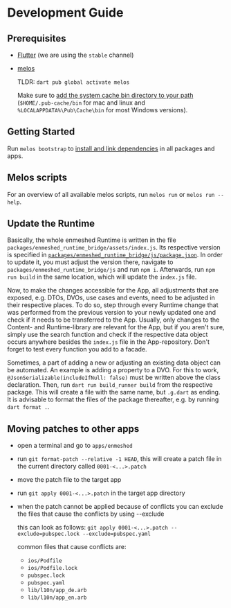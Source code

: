 # Development Guide

## Prerequisites

- [Flutter](https://flutter.dev/docs/get-started/install) (we are using the `stable` channel)
- [melos](https://melos.invertase.dev/getting-started)

  TLDR: `dart pub global activate melos`

  Make sure to [add the system cache bin directory to your path](https://dart.dev/tools/pub/cmd/pub-global#running-a-script-from-your-path) (`$HOME/.pub-cache/bin` for mac and linux and `%LOCALAPPDATA%\Pub\Cache\bin` for most Windows versions).

## Getting Started

Run `melos bootstrap` to [install and link dependencies](https://melos.invertase.dev/commands/bootstrap) in all packages and apps.

## Melos scripts

For an overview of all available melos scripts, run `melos run` or `melos run --help`.

## Update the Runtime

Basically, the whole enmeshed Runtime is written in the file `packages/enmeshed_runtime_bridge/assets/index.js`.
Its respective version is specified in [`packages/enmeshed_runtime_bridge/js/package.json`](packages/enmeshed_runtime_bridge/js/package.json).
In order to update it, you must adjust the version there, navigate to `packages/enmeshed_runtime_bridge/js` and run `npm i`.
Afterwards, run `npm run build` in the same location, which will update the `index.js` file.

Now, to make the changes accessible for the App, all adjustments that are exposed, e.g. DTOs, DVOs, use cases and events, need to be adjusted in their respective places.
To do so, step through every Runtime change that was performed from the previous version to your newly updated one and check if it needs to be transferred to the App.
Usually, only changes to the Content- and Runtime-library are relevant for the App, but if you aren't sure, simply use the search function and check if the respective data object occurs anywhere besides the `index.js` file in the App-repository.
Don't forget to test every function you add to a facade.

Sometimes, a part of adding a new or adjusting an existing data object can be automated.
An example is adding a property to a DVO.
For this to work, `@JsonSerializable(includeIfNull: false)` must be written above the class declaration.
Then, run `dart run build_runner build` from the respective package.
This will create a file with the same name, but `.g.dart` as ending.
It is advisable to format the files of the package thereafter, e.g. by running `dart format .`.

## Moving patches to other apps

- open a terminal and go to `apps/enmeshed`
- run `git format-patch --relative -1 HEAD`, this will create a patch file in the current directory called `0001-<...>.patch`
- move the patch file to the target app
- run `git apply 0001-<...>.patch` in the target app directory
- when the patch cannot be applied because of conflicts you can exclude the files that cause the conflicts by using --exclude

  this can look as follows: `git apply 0001-<...>.patch --exclude=pubspec.lock --exclude=pubspec.yaml`

  common files that cause conflicts are:

  - `ios/Podfile`
  - `ios/Podfile.lock`
  - `pubspec.lock`
  - `pubspec.yaml`
  - `lib/l10n/app_de.arb`
  - `lib/l10n/app_en.arb`
